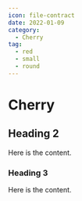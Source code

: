 ```yaml
---
icon: file-contract
date: 2022-01-09
category:
  - Cherry
tag:
  - red
  - small
  - round
---
```


# Cherry

## Heading 2

Here is the content.

### Heading 3

Here is the content.

